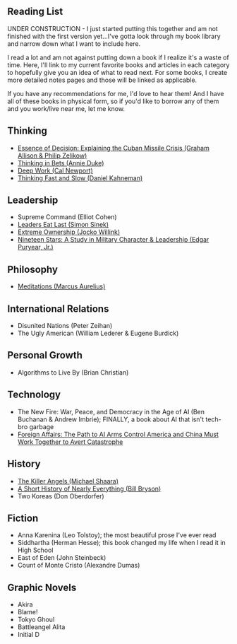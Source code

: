 ## Reading List

UNDER CONSTRUCTION - I just started putting this together and am not finished with the first version yet...I've gotta look through my book library and narrow down what I want to include here. 

I read a lot and am not against putting down a book if I realize it's a waste of time. Here, I'll link to my current favorite books and articles in each category to hopefully give you an idea of what to read next. For some books, I create more detailed notes pages and those will be linked as applicable.

If you have any recommendations for me, I'd love to hear them! And I have all of these books in physical form, so if you'd like to borrow any of them and you work/live near me, let me know.

## Thinking
- [Essence of Decision: Explaining the Cuban Missile Crisis (Graham Allison & Philip Zelikow)](/books/Zelikow_Allison_Essence_of_Decision.md)
- [Thinking in Bets (Annie Duke)](/books/Duke_Annie_Thinking_in_Bets.md)
- [Deep Work (Cal Newport)](/books/Newport_Cal_Deep_Work.md)
- [Thinking Fast and Slow (Daniel Kahneman)](/books/Kahneman_Daniel_Thinking_Fast_and_Slow.md)

## Leadership
- Supreme Command (Elliot Cohen)
- [Leaders Eat Last (Simon Sinek)](/books/Sinek_Simon_Leaders_Eat_Last.md)
- [Extreme Ownership (Jocko Willink)](/books/Willink_Jocko_Extreme_Ownership.md)
- [Nineteen Stars: A Study in Military Character & Leadership (Edgar Puryear, Jr.)](/books/Puryear_Edgar_Nineteen_Stars.md)

## Philosophy
- [Meditations (Marcus Aurelius)](/books/Aurelius_Marcus_Meditations.md)

## International Relations
- Disunited Nations (Peter Zeihan)
- The Ugly American (William Lederer & Eugene Burdick)

## Personal Growth
- Algorithms to Live By (Brian Christian)

## Technology
- The New Fire: War, Peace, and Democracy in the Age of AI (Ben Buchanan & Andrew Imbrie); FINALLY, a book about AI that isn't tech-bro garbage
- [Foreign Affairs: The Path to AI Arms Control America and China Must Work Together to Avert Catastrophe](https://www.foreignaffairs.com/united-states/henry-kissinger-path-artificial-intelligence-arms-control)

## History
- [The Killer Angels (Michael Shaara)](/books/Shaara_Michael_The_Killer_Angels.md)
- [A Short History of Nearly Everything (Bill Bryson)](/books/Bryson_Bill_Short_History.md)
- Two Koreas (Don Oberdorfer)

## Fiction
- Anna Karenina (Leo Tolstoy); the most beautiful prose I've ever read
- Siddhartha (Herman Hesse); this book changed my life when I read it in High School
- East of Eden (John Steinbeck)
- Count of Monte Cristo (Alexandre Dumas)

## Graphic Novels
- Akira
- Blame!
- Tokyo Ghoul
- Battleangel Alita
- Initial D